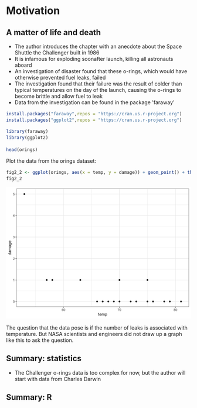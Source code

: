 # Motivation 

## A matter of life and death 
- The author introduces the chapter with an anecdote about the Space Shuttle the Challenger built in 1986 
- It is infamous for exploding soonafter launch, killing all astronauts aboard 
- An investigation of disaster found that these o-rings, which would have otherwise prevented fuel leaks, failed 
- The investigation found that their failure was the result of colder than typical temperatures on the day of the launch, causing the o-rings to become brittle and allow fuel to leak
- Data from the investigation can be found in the package 'faraway' 


```r
install.packages("faraway",repos = "https://cran.us.r-project.org")
install.packages("ggplot2",repos = "https://cran.us.r-project.org")
```



```r
library(faraway)
library(ggplot2)

head(orings)
```

Plot the data from the orings dataset: 

```r
fig2_2 <- ggplot(orings, aes(x = temp, y = damage)) + geom_point() + theme_bw()
fig2_2
```

<img src="02_motivation_files/figure-html/unnamed-chunk-1-1.png" width="672" />

The question that the data pose is if the number of leaks is associated with temperature. But NASA scientists and engineers did not draw up a graph like this to ask the question. 

## Summary: statistics 
- The Challenger o-rings data is too complex for now, but the author will start with data from Charles Darwin 

## Summary: R 
